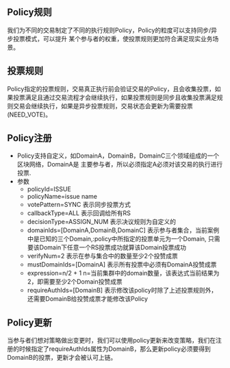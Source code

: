 ## Policy规则
我们为不同的交易制定了不同的执行规则Policy，Policy的粒度可以支持同步/异步投票模式，可以提升
某个参与者的权重，使投票规则更加符合满足现实业务场景。

## 投票规则
Policy指定的投票规则，交易真正执行前会验证交易的Policy，且会收集投票，如果投票满足且通过交易流程才会继续执行，如果投票规则是同步且收集投票满足规则交易会继续执行，如果是异步投票规则，交易状态会更新为需要投票(NEED_VOTE)。

## Policy注册
+ Policy支持自定义，如DomainA，DomainB，DomainC三个领域组成的一个区块网络，DomainA是
主要参与者，所以必须指定A必须对该交易的执行进行投票.
+ 参数
    + policyId=ISSUE
    + policyName=issue name
    + votePattern=SYNC  表示同步投票方式
    + callbackType=ALL   表示回调给所有RS
    + decisionType=ASSIGN_NUM  表示决议规则为自定义的
    + domainIds=[DomainA,DomainB,DomainC] 表示参与者集合，当前案例中是已知的三个Domain,:policy中所指定的投票单元为一个Domain,
    只需要该Domain下任意一个RS投票成功就算该Domain投票成功
    + verifyNum=2 表示在参与集合中的数量至少2个投赞成票
    + mustDomainIds=[DomainA]   表示所有投票中必须有DomainA投赞成票
    + expression=n/2 + 1   n=当前集群中的domain数量，该表达式当前结果为2，即需要至少2个Domain投赞成票
    + requireAuthIds=[DomainB] 表示修改该policy时除了上述投票规则外，还需要DomainB给投赞成票才能修改该Policy
## Policy更新
当参与者们想对策略做出变更时，我们可以使用policy更新来改变策略，我们在注册的时候指定了requireAuthIds属性为DomainB，那么更新policy必须要得到DomainB的投票，更新才会被认可上链。